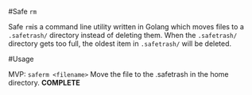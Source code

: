 #Safe `rm`

Safe `rm`is a command line utility written in Golang which moves files to a `.safetrash/` directory instead of deleting them. When the `.safetrash/` directory gets too full, the oldest item in `.safetrash/` will be deleted.

#Usage

MVP: `saferm <filename>`
Move the file to the .safetrash in the home directory.
**COMPLETE**
